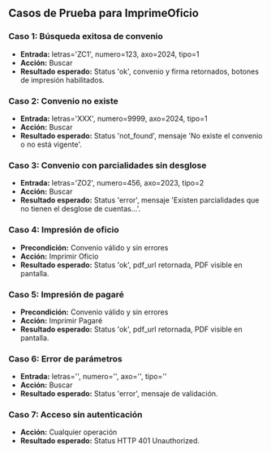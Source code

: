 ## Casos de Prueba para ImprimeOficio

### Caso 1: Búsqueda exitosa de convenio
- **Entrada:** letras='ZC1', numero=123, axo=2024, tipo=1
- **Acción:** Buscar
- **Resultado esperado:** Status 'ok', convenio y firma retornados, botones de impresión habilitados.

### Caso 2: Convenio no existe
- **Entrada:** letras='XXX', numero=9999, axo=2024, tipo=1
- **Acción:** Buscar
- **Resultado esperado:** Status 'not_found', mensaje 'No existe el convenio o no está vigente'.

### Caso 3: Convenio con parcialidades sin desglose
- **Entrada:** letras='ZO2', numero=456, axo=2023, tipo=2
- **Acción:** Buscar
- **Resultado esperado:** Status 'error', mensaje 'Existen parcialidades que no tienen el desglose de cuentas...'.

### Caso 4: Impresión de oficio
- **Precondición:** Convenio válido y sin errores
- **Acción:** Imprimir Oficio
- **Resultado esperado:** Status 'ok', pdf_url retornada, PDF visible en pantalla.

### Caso 5: Impresión de pagaré
- **Precondición:** Convenio válido y sin errores
- **Acción:** Imprimir Pagaré
- **Resultado esperado:** Status 'ok', pdf_url retornada, PDF visible en pantalla.

### Caso 6: Error de parámetros
- **Entrada:** letras='', numero='', axo='', tipo=''
- **Acción:** Buscar
- **Resultado esperado:** Status 'error', mensaje de validación.

### Caso 7: Acceso sin autenticación
- **Acción:** Cualquier operación
- **Resultado esperado:** Status HTTP 401 Unauthorized.
